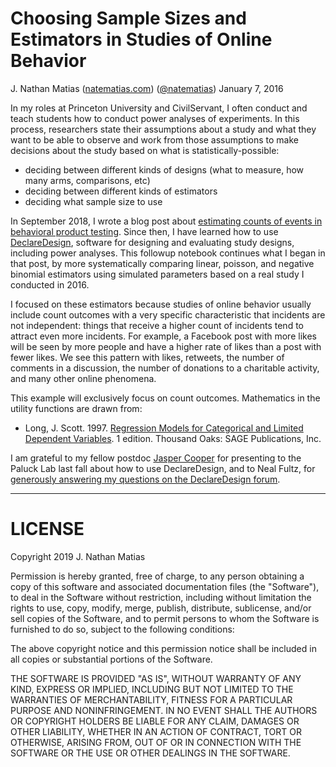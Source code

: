 # Choosing Sample Sizes and Estimators in Studies of Online Behavior
J. Nathan Matias ([natematias.com](https://natematias.com)) ([@natematias](https://twitter.com/natematias))
January 7, 2016

In my roles at Princeton University and CivilServant, I often conduct and teach students how to conduct power analyses of experiments. In this process, researchers state their assumptions about a study and what they want to be able to observe and work from those assumptions to make decisions about the study based on what is statistically-possible:
* deciding between different kinds of designs (what to measure, how many arms, comparisons, etc)
* deciding between different kinds of estimators
* deciding what sample size to use

In September 2018, I wrote a blog post about [estimating counts of events in behavioral product testing](https://medium.com/@natematias/estimating-counts-of-events-in-behavioral-product-testing-e3b68f6143e2). Since then, I have learned how to use [DeclareDesign](http://declaredesign.org/), software for designing and evaluating study designs, including power analyses. This followup notebook continues what I began in that post, by more systematically comparing linear, poisson, and negative binomial estimators using simulated parameters based on  a real study I conducted in 2016.

I focused on these estimators because studies of online behavior usually include count outcomes with a very specific characteristic that incidents are not independent: things that receive a higher count of incidents tend to attract even more incidents. For example, a Facebook post with more likes will be seen by more people and have a higher rate of likes than a post with fewer likes. We see this pattern with likes, retweets, the number of comments in a discussion, the number of donations to a charitable activity, and many other online phenomena.

This example will exclusively focus on count outcomes. Mathematics in the utility functions are drawn from:
*  Long, J. Scott. 1997. [Regression Models for Categorical and Limited Dependent Variables](https://us.sagepub.com/en-us/nam/regression-models-for-categorical-and-limited-dependent-variables/book6071). 1 edition. Thousand Oaks: SAGE Publications, Inc.

I am grateful to my fellow postdoc [Jasper Cooper](http://jasper-cooper.com/) for presenting to the Paluck Lab last fall about how to use DeclareDesign, and to Neal Fultz, for [generously answering my questions on the DeclareDesign forum](http://discuss.declaredesign.org/t/subsetting-errors-in-a-glm-nb-multi-arm-experiment/60).

---


# LICENSE

Copyright 2019 J. Nathan Matias

Permission is hereby granted, free of charge, to any person obtaining a copy of this software and associated documentation files (the "Software"), to deal in the Software without restriction, including without limitation the rights to use, copy, modify, merge, publish, distribute, sublicense, and/or sell copies of the Software, and to permit persons to whom the Software is furnished to do so, subject to the following conditions:

The above copyright notice and this permission notice shall be included in all copies or substantial portions of the Software.

THE SOFTWARE IS PROVIDED "AS IS", WITHOUT WARRANTY OF ANY KIND, EXPRESS OR IMPLIED, INCLUDING BUT NOT LIMITED TO THE WARRANTIES OF MERCHANTABILITY, FITNESS FOR A PARTICULAR PURPOSE AND NONINFRINGEMENT. IN NO EVENT SHALL THE AUTHORS OR COPYRIGHT HOLDERS BE LIABLE FOR ANY CLAIM, DAMAGES OR OTHER LIABILITY, WHETHER IN AN ACTION OF CONTRACT, TORT OR OTHERWISE, ARISING FROM, OUT OF OR IN CONNECTION WITH THE SOFTWARE OR THE USE OR OTHER DEALINGS IN THE SOFTWARE.

